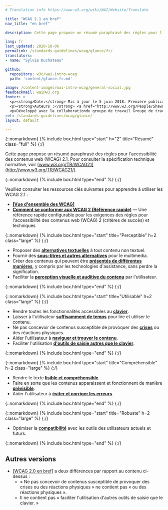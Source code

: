 ```yaml
---
# Translation info https://www.w3.org/wiki/WAI/Website/Translate

title: "WCAG 2.1 en bref"
nav_title: "en bref"

description: Cette page propose un résumé paraphrasé des règles pour l'accessibilité des contenus web (WCAG) 2.1.

lang: fr
last_updated: 2020-10-06
permalink: /standards-guidelines/wcag/glance/fr/
translators: 
- name: "Sylvie Duchateau"

github:
  repository: w3c/wai-intro-wcag
  path: 'content/glance.fr.md'

image: /content-images/wai-intro-wcag/general-social.jpg
feedbackmail: wai@w3.org
footer: >
  <p><strong>Date:</strong> Mis à jour le 5 juin 2018. Première publication juillet 2008.</p>
  <p><strong>Auteurs :</strong> <a href="http://www.w3.org/People/Shawn">Shawn Lawton Henry</a> et Wayne Dick.</p>
  <p>Développé avec la collaborationdu groupe de travail Groupe de travail Éducation et Promotion (<a href="https://www.w3.org/WAI/about/groups/eowg/">EOWG</a>) et le groupe de travail <span lang="en">Accessibility Guidelines Working Group</span> (<a href="http://www.w3.org/WAI/GL/">AG WG</a>).</p>
ref: /standards-guidelines/wcag/glance/
layout: default

---
```


{::nomarkdown}
{% include box.html type="start" h="2" title="Résumé" class="full" %}
{:/}

Cette page propose un résumé paraphrasé des règles pour l'accessibilité des contenus web (WCAG) 2.1. Pour consulter la spécification technique normative, voir [www.w3.org/TR/WCAG21](http://www.w3.org/TR/WCAG21/).

{::nomarkdown}
{% include box.html type="end" %}
{:/}

Veuillez consulter les ressources clés suivantes pour apprendre à utiliser les WCAG 2.1 :
-   **[[Vue d'ensemble des WCAG]](/standards-guidelines/wcag/)**
-   **[Comment se conformer aux WCAG 2 (Référence rapide)](http://www.w3.org/WAI/WCAG21/quickref/)** &mdash; Une référence rapide configurable pour les exigences des règles pour l'accessibilité des contenus web (WCAG) 2 (critères de succès) et techniques

{::nomarkdown}
{% include box.html type="start" title="Perceptible" h=2 class="large" %}
{:/}

-   Proposer des **[alternatives textuelles](http://www.w3.org/WAI/WCAG21/quickref/#text-equiv)** à tout contenu non textuel.
-   Fournir des [**sous-titres et autres alternatives**](http://www.w3.org/WAI/WCAG21/quickref/#media-equiv) pour le multimedia.
-   Créer des contenus qui peuvent être **[présentés de différentes manières](http://www.w3.org/WAI/WCAG21/quickref/#content-structure-separation)**, y compris par les technologies d'assistance, sans perdre la signification.
-   Faciliter la **[perception visuelle et auditive du contenu](http://www.w3.org/WAI/WCAG21/quickref/#visual-audio-contrast)** par l'utilisateur.

{::nomarkdown}
{% include box.html type="end" %}
{:/}

{::nomarkdown}
{% include box.html type="start" title="Utilisable" h=2 class="large" %}
{:/}

-   Rendre toutes les fonctionnalités accessibles au **[clavier](http://www.w3.org/WAI/WCAG21/quickref/#keyboard-operation)**.
-   Laisser à l'utilisateur **[suffisamment de temps](http://www.w3.org/WAI/WCAG21/quickref/#time-limits)** pour lire et utiliser le contenu.
-   Ne pas concevoir de contenus susceptible de provoquer des **[crises](http://www.w3.org/WAI/WCAG21/quickref/#seizure)** ou des réactions physiques.
-   Aider l'utilisateur à **[naviguer et trouver le contenu](http://www.w3.org/WAI/WCAG21/quickref/#navigation-mechanisms)**.
-   Faciliter l'utilisation **[d'outils de saisie autres que le clavier](https://www.w3.org/WAI/WCAG21/quickref/#navigation-mechanisms)**.

{::nomarkdown}
{% include box.html type="end" %}
{:/}

{::nomarkdown}
{% include box.html type="start" title="Compréhensible" h=2 class="large" %}
{:/}

-   Rendre le texte **[lisible et compréhensible](http://www.w3.org/WAI/WCAG21/quickref/#meaning)**.
-   Faire en sorte que les contenus apparaissent et fonctionnent de manière **[prévisible](http://www.w3.org/WAI/WCAG21/quickref/#consistent-behavior)**.
-   Aider l'utilisateur à **[éviter et corriger les erreurs](http://www.w3.org/WAI/WCAG21/quickref/#minimize-error)**.

{::nomarkdown}
{% include box.html type="end" %}
{:/}

{::nomarkdown}
{% include box.html type="start" title="Robuste" h=2 class="large" %}
{:/}

-   Optimiser la **[compatibilité](http://www.w3.org/WAI/WCAG21/quickref/#ensure-compat)** avec les outils des utilisateurs actuels et futurs.

{::nomarkdown}
{% include box.html type="end" %}
{:/}

## Autres versions

* [[WCAG 2.0 en bref]](/standards-guidelines/wcag/20/glance/) a deux différences par rapport au contenu ci-dessus :
    * « Ne pas concevoir de contenus susceptible de provoquer des crises ou des réactions physiques » ne contient pas « ou des réactions physiques ».
    * Il ne contient pas « faciliter l'utilisation d'autres outils de saisie que le clavier. »
